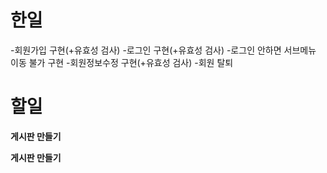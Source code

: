 # 한일
-회원가입 구현(+유효성 검사)
-로그인 구현(+유효성 검사)
-로그인 안하면 서브메뉴 이동 불가 구현
-회원정보수정 구현(+유효성 검사)
-회원 탈퇴


# 할일
**게시판 만들기**


**게시판 만들기**


